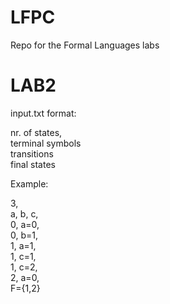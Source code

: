 # LFPC
Repo for the Formal Languages labs

# LAB2

input.txt format:

nr. of states,  
terminal symbols  
transitions  
final states  

Example:

3,  
a, b, c,  
0, a=0,  
0, b=1,  
1, a=1,  
1, c=1,  
1, c=2,  
2, a=0,  
F={1,2} 
